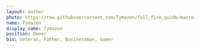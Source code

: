 ```yaml
---
layout: author
photo: https://raw.githubusercontent.com/Tymazen/full_fire_guide/master/assets/img/uploads/profile.png
name: Tymazen
display_name: Tymazen
position: Owner
bio: Veteran, Father, Businessman, Gamer
---
```

